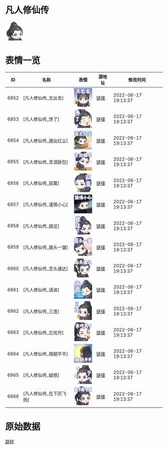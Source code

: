 # 凡人修仙传

<img src="./cover.png" height="60" alt="cover" />

# 表情一览

|ID|名称|表情|源地址|修改时间|
|----|----|----|----|----|
|6952|[凡人修仙传_叉出去]|<img src="./pic/006952_%5B凡人修仙传_叉出去%5D.png" height="60" alt="叉出去"/>|[链接](http://i0.hdslb.com/bfs/emote/4acc90c9939b28aba9e80e335cf9e21f78feef92.png)|2022-06-17 19:13:37|
|6953|[凡人修仙传_馋了]|<img src="./pic/006953_%5B凡人修仙传_馋了%5D.png" height="60" alt="馋了"/>|[链接](http://i0.hdslb.com/bfs/emote/a4e7f0256304fe3b8fc77219959b653652461411.png)|2022-06-17 19:13:37|
|6954|[凡人修仙传_遁出红尘]|<img src="./pic/006954_%5B凡人修仙传_遁出红尘%5D.png" height="60" alt="遁出红尘"/>|[链接](http://i0.hdslb.com/bfs/emote/c93337b33aec270f0dbb4840a033d99610f71431.png)|2022-06-17 19:13:37|
|6955|[凡人修仙传_含泪舔包]|<img src="./pic/006955_%5B凡人修仙传_含泪舔包%5D.png" height="60" alt="含泪舔包"/>|[链接](http://i0.hdslb.com/bfs/emote/99c4330d022e20e6942256c0fd08598513bd4bdc.png)|2022-06-17 19:13:37|
|6956|[凡人修仙传_寂寞]|<img src="./pic/006956_%5B凡人修仙传_寂寞%5D.png" height="60" alt="寂寞"/>|[链接](http://i0.hdslb.com/bfs/emote/73934b9fa8b6a460c487334278a4d6f105a500a7.png)|2022-06-17 19:13:37|
|6957|[凡人修仙传_谨慎小心]|<img src="./pic/006957_%5B凡人修仙传_谨慎小心%5D.png" height="60" alt="谨慎小心"/>|[链接](http://i0.hdslb.com/bfs/emote/52aedade0cefbcc24fcacf42086c0a863504b62a.png)|2022-06-17 19:13:37|
|6958|[凡人修仙传_就这]|<img src="./pic/006958_%5B凡人修仙传_就这%5D.png" height="60" alt="就这"/>|[链接](http://i0.hdslb.com/bfs/emote/944ec429701e8f6d7642b852bf3ac5cb1ce3d301.png)|2022-06-17 19:13:37|
|6959|[凡人修仙传_眉头一皱]|<img src="./pic/006959_%5B凡人修仙传_眉头一皱%5D.png" height="60" alt="眉头一皱"/>|[链接](http://i0.hdslb.com/bfs/emote/0c1c731de2f5c0ba290d7e227c04d37e8281c088.png)|2022-06-17 19:13:37|
|6960|[凡人修仙传_念头通达]|<img src="./pic/006960_%5B凡人修仙传_念头通达%5D.png" height="60" alt="念头通达"/>|[链接](http://i0.hdslb.com/bfs/emote/db4500f10b388d1c4a82e700bab9d45d05d115a4.png)|2022-06-17 19:13:37|
|6961|[凡人修仙传_请进]|<img src="./pic/006961_%5B凡人修仙传_请进%5D.png" height="60" alt="请进"/>|[链接](http://i0.hdslb.com/bfs/emote/985cf15effbd6d8e88b7fe08619155e3f4fe8032.png)|2022-06-17 19:13:37|
|6962|[凡人修仙传_三连]|<img src="./pic/006962_%5B凡人修仙传_三连%5D.png" height="60" alt="三连"/>|[链接](http://i0.hdslb.com/bfs/emote/aa049ddcc63cf00776d737b48f734bfd9725cf10.png)|2022-06-17 19:13:37|
|6963|[凡人修仙传_忘忧丹]|<img src="./pic/006963_%5B凡人修仙传_忘忧丹%5D.png" height="60" alt="忘忧丹"/>|[链接](http://i0.hdslb.com/bfs/emote/a9371614f941f50a5c2002b93734bc201f7fef1c.png)|2022-06-17 19:13:37|
|6964|[凡人修仙传_相貌平平]|<img src="./pic/006964_%5B凡人修仙传_相貌平平%5D.png" height="60" alt="相貌平平"/>|[链接](http://i0.hdslb.com/bfs/emote/dccc6d65847de50e6e3e7c9ef08ba22027fa2beb.png)|2022-06-17 19:13:37|
|6965|[凡人修仙传_疑惑]|<img src="./pic/006965_%5B凡人修仙传_疑惑%5D.png" height="60" alt="疑惑"/>|[链接](http://i0.hdslb.com/bfs/emote/4d7c4dabad9e954a5bd9b82cb2986c01faa271e9.png)|2022-06-17 19:13:37|
|6966|[凡人修仙传_在下历飞雨]|<img src="./pic/006966_%5B凡人修仙传_在下历飞雨%5D.png" height="60" alt="在下历飞雨"/>|[链接](http://i0.hdslb.com/bfs/emote/708697e0c39db7c631a0e525af1cdd66f005793b.png)|2022-06-17 19:13:37|

# 原始数据

[跳转](./raw.json)

